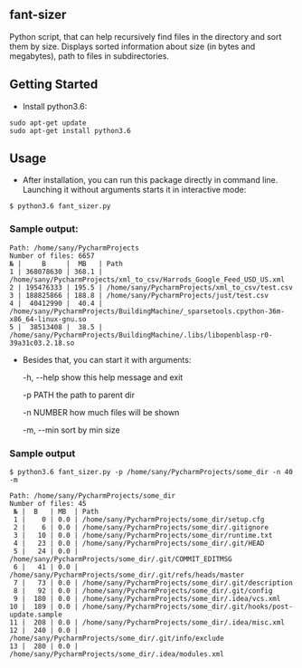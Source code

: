 ## fant-sizer
Python script, that can help recursively find files in the directory and sort them by size.
Displays sorted information about size (in bytes and megabytes), path to files in subdirectories.

## Getting Started
* Install python3.6:
~~~~
sudo apt-get update
sudo apt-get install python3.6
~~~~

## Usage

* After installation, you can run this package directly in command line. Launching it without arguments starts it in interactive mode:
~~~
$ python3.6 fant_sizer.py
~~~

### Sample output:
~~~~
Path: /home/sany/PycharmProjects
Number of files: 6657
№ |     B     |  MB   | Path
1 | 368078630 | 368.1 | /home/sany/PycharmProjects/xml_to_csv/Harrods_Google_Feed_USD_US.xml
2 | 195476333 | 195.5 | /home/sany/PycharmProjects/xml_to_csv/test.csv
3 | 188825866 | 188.8 | /home/sany/PycharmProjects/just/test.csv
4 |  40412990 |  40.4 | /home/sany/PycharmProjects/BuildingMachine/_sparsetools.cpython-36m-x86_64-linux-gnu.so
5 |  38513408 |  38.5 | /home/sany/PycharmProjects/BuildingMachine/.libs/libopenblasp-r0-39a31c03.2.18.so
~~~~
* Besides that, you can start it with arguments:

    -h, --help  show this help message and exit

    -p PATH     the path to parent dir

    -n NUMBER   how much files will be shown

    -m, --min   sort by min size

### Sample output
~~~
$ python3.6 fant_sizer.py -p /home/sany/PycharmProjects/some_dir -n 40 -m

Path: /home/sany/PycharmProjects/some_dir
Number of files: 45
 № |  B   | MB  | Path
 1 |    0 | 0.0 | /home/sany/PycharmProjects/some_dir/setup.cfg
 2 |    6 | 0.0 | /home/sany/PycharmProjects/some_dir/.gitignore
 3 |   10 | 0.0 | /home/sany/PycharmProjects/some_dir/runtime.txt
 4 |   23 | 0.0 | /home/sany/PycharmProjects/some_dir/.git/HEAD
 5 |   24 | 0.0 | /home/sany/PycharmProjects/some_dir/.git/COMMIT_EDITMSG
 6 |   41 | 0.0 | /home/sany/PycharmProjects/some_dir/.git/refs/heads/master
 7 |   73 | 0.0 | /home/sany/PycharmProjects/some_dir/.git/description
 8 |   92 | 0.0 | /home/sany/PycharmProjects/some_dir/.git/config
 9 |  180 | 0.0 | /home/sany/PycharmProjects/some_dir/.idea/vcs.xml
10 |  189 | 0.0 | /home/sany/PycharmProjects/some_dir/.git/hooks/post-update.sample
11 |  208 | 0.0 | /home/sany/PycharmProjects/some_dir/.idea/misc.xml
12 |  240 | 0.0 | /home/sany/PycharmProjects/some_dir/.git/info/exclude
13 |  280 | 0.0 | /home/sany/PycharmProjects/some_dir/.idea/modules.xml
~~~
